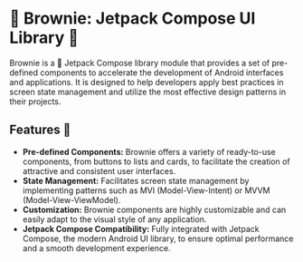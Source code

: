 # 🍫 Brownie: Jetpack Compose UI Library 🚀

Brownie is a 🌟 Jetpack Compose library module that provides a set of pre-defined components to accelerate the development of Android interfaces and applications. It is designed to help developers apply best practices in screen state management and utilize the most effective design patterns in their projects.

## Features 🎉

- **Pre-defined Components:** Brownie offers a variety of ready-to-use components, from buttons to lists and cards, to facilitate the creation of attractive and consistent user interfaces.
- **State Management:** Facilitates screen state management by implementing patterns such as MVI (Model-View-Intent) or MVVM (Model-View-ViewModel).
- **Customization:** Brownie components are highly customizable and can easily adapt to the visual style of any application.
- **Jetpack Compose Compatibility:** Fully integrated with Jetpack Compose, the modern Android UI library, to ensure optimal performance and a smooth development experience.
